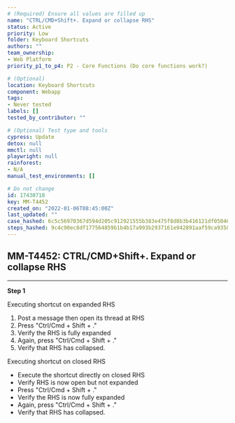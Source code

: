 ```yaml
---
# (Required) Ensure all values are filled up
name: "CTRL/CMD+Shift+. Expand or collapse RHS"
status: Active
priority: Low
folder: Keyboard Shortcuts
authors: ""
team_ownership: 
- Web Platform
priority_p1_to_p4: P2 - Core Functions (Do core functions work?)

# (Optional)
location: Keyboard Shortcuts
component: Webapp
tags:
- Never tested
labels: []
tested_by_contributor: ""

# (Optional) Test type and tools
cypress: Update
detox: null
mmctl: null
playwright: null
rainforest: 
- N/A
manual_test_environments: []

# Do not change
id: 17430718
key: MM-T4452
created_on: "2022-01-06T08:45:00Z"
last_updated: ""
case_hashed: 6c5c56970367d594d205c912921555b383e475f8d8b3b416121df05046b20778f8b7831953bed3ba5924d08ba330f657
steps_hashed: 9c4c90ec8df177564859b1b4b17a993b2937161e942891aaf59ca9358a417b83cd7807ee8d0e0f227dcc8bfd8d8fbd4b
---
```


<!-- (Auto-generated) Based on frontmatter's "key" and "name" -->

## MM-T4452: CTRL/CMD+Shift+. Expand or collapse RHS

---

**Step 1**

Executing shortcut on expanded RHS

1. Post a message then open its thread at RHS
2. Press "Ctrl/Cmd + Shift + ."
3. Verify the RHS is fully expanded
4. Again, press "Ctrl/Cmd + Shift + ."
5. Verify that RHS has collapsed.

Executing shortcut on closed RHS

- Execute the shortcut directly on closed RHS
- Verify RHS is now open but not expanded
- Press "Ctrl/Cmd + Shift + ."
- Verify the RHS is now fully expanded
- Again, press "Ctrl/Cmd + Shift + ."
- Verify that RHS has collapsed.

